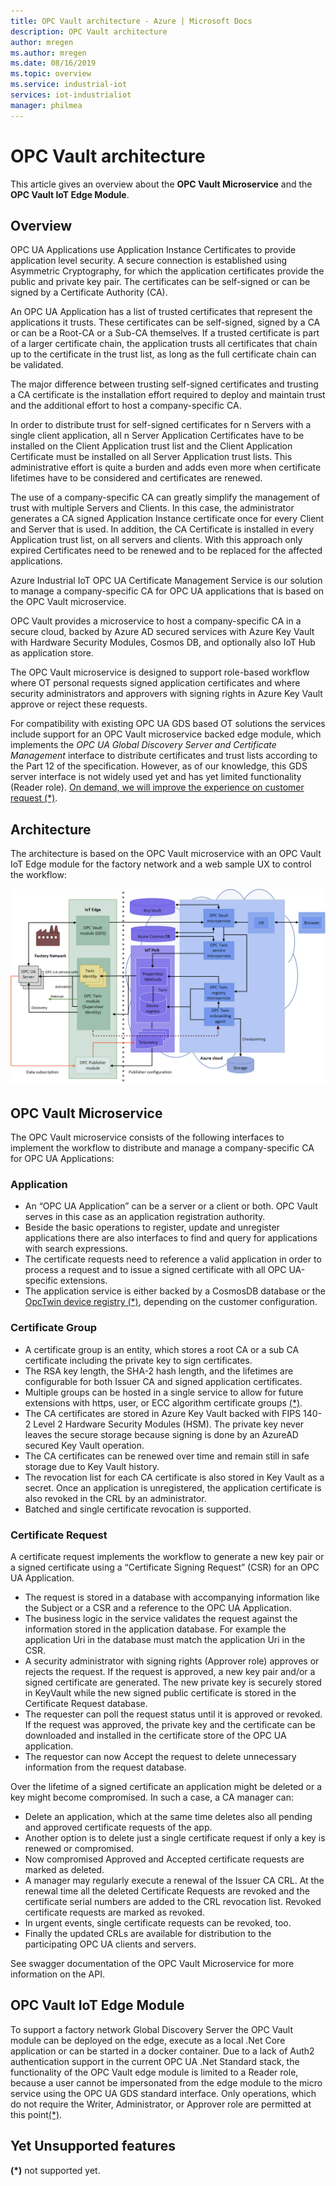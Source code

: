 ```yaml
---
title: OPC Vault architecture - Azure | Microsoft Docs
description: OPC Vault architecture
author: mregen
ms.author: mregen
ms.date: 08/16/2019
ms.topic: overview
ms.service: industrial-iot
services: iot-industrialiot
manager: philmea
---
```


# OPC Vault architecture

This article gives an overview about the **OPC Vault Microservice** and the **OPC Vault IoT Edge Module**.

## Overview

OPC UA Applications use Application Instance Certificates to provide application level security. 
A secure connection is established using Asymmetric Cryptography, for which the application 
certificates provide the public and private key pair. 
The certificates can be self-signed or can be signed by a Certificate Authority (CA).

An OPC UA Application has a list of trusted certificates that represent the applications it trusts. 
These certificates can be self-signed, signed by a CA or can be a Root-CA or a Sub-CA themselves. 
If a trusted certificate is part of a larger certificate chain, the application trusts all certificates that chain up to the certificate in the trust list, as long as the full certificate chain can be validated.

The major difference between trusting self-signed certificates and trusting a CA certificate 
is the installation effort required to deploy and maintain trust and the additional effort 
to host a company-specific CA. 

In order to distribute trust for self-signed certificates for n Servers with a single client 
application, all n Server Application Certificates have to be installed on the Client 
Application trust list and the Client Application Certificate must be installed on all 
Server Application trust lists. This administrative effort is quite a burden and adds 
even more when certificate lifetimes have to be considered and certificates are renewed.

The use of a company-specific CA can greatly simplify the management of trust with 
multiple Servers and Clients. In this case, the administrator generates a CA signed 
Application Instance certificate once for every Client and Server that is used. 
In addition, the CA Certificate is installed in every Application trust list, 
on all servers and clients. With this approach only expired Certificates need to 
be renewed and to be replaced for the affected applications.

Azure Industrial IoT OPC UA Certificate Management Service is our solution to 
manage a company-specific CA for OPC UA applications that is based on the OPC Vault microservice.

OPC Vault provides a microservice to host a company-specific CA in a secure 
cloud, backed by Azure AD secured services with Azure Key Vault with Hardware Security Modules, 
Cosmos DB, and optionally also IoT Hub as application store.

The OPC Vault microservice is designed to support role-based workflow where OT 
personal requests signed application certificates and where security 
administrators and approvers with signing rights in Azure Key Vault 
approve or reject these requests.

For compatibility with existing OPC UA GDS based OT solutions the services include
support for an OPC Vault microservice backed edge module, which implements the 
*OPC UA Global Discovery Server and Certificate Management* interface to distribute certificates and trust lists according to the Part 12 of the specification. 
However, as of our knowledge, this GDS server interface is not widely 
used yet and has yet limited functionality (Reader role). [On demand, we will 
improve the experience on customer request (*)](#Yet-Unsupported-features).

## Architecture

The architecture is based on the OPC Vault microservice with an OPC Vault 
IoT Edge module for the factory network and a web sample UX to control the workflow:

![OPCVault Architecture](media/overview-opc-vault-architecture/opc-vault.png)

## OPC Vault Microservice

The OPC Vault microservice consists of the following interfaces to implement 
the workflow to distribute and manage a company-specific CA for OPC UA Applications:

### Application 
- An “OPC UA Application” can be a server or a client or both. OPC Vault serves in this 
case as an application registration authority. 
- Beside the basic operations to register, 
update and unregister applications there are also interfaces to find and query 
for applications with search expressions. 
- The certificate requests need to reference 
a valid application in order to process a request and to issue a signed certificate 
with all OPC UA-specific extensions. 
- The application service is either backed by a CosmosDB 
database or the [OpcTwin device registry (*)](#Yet-Unsupported-features), depending on the customer configuration.

### Certificate Group
- A certificate group is an entity, which stores a root CA or a sub CA certificate 
including the private key to sign certificates. 
- The RSA key length, the SHA-2 hash length, 
and the lifetimes are configurable for both Issuer CA and signed application certificates. 
- Multiple groups can be hosted in a single service to allow for future extensions with https, 
user, or ECC algorithm certificate groups [(*)](#Yet-Unsupported-features). 
- The CA certificates are stored in Azure Key Vault backed with FIPS 140-2 Level 2 Hardware Security Modules (HSM). 
The private key never leaves the secure storage because signing is done 
by an AzureAD secured Key Vault operation. 
- The CA certificates can be renewed over time and 
remain still in safe storage due to Key Vault history. 
- The revocation list for each CA certificate is also stored in Key Vault as a secret. 
Once an application is unregistered, the application certificate is also revoked in the CRL by an administrator.
- Batched and single certificate revocation is supported.

### Certificate Request
A certificate request implements the workflow to generate a new key pair or a signed certificate using a “Certificate Signing Request” (CSR) for an OPC UA Application. 
- The request is stored in a database with accompanying information like the Subject or a CSR and a reference to the OPC UA Application. 
- The business logic in the service validates the request against the information stored in the application database. 
For example the application Uri in the database must match the application Uri in the CSR.
- A security administrator with signing rights (Approver role) approves or rejects the request. If the request is approved, a new key pair and/or a signed certificate are generated. The new private key is securely stored in KeyVault while the new signed public certificate is stored in the Certificate Request database.
- The requester can poll the request status until it is approved or revoked. If the request was approved, the private key and the certificate can be downloaded and installed in the certificate store of the OPC UA application.
- The requestor can now Accept the request to delete unnecessary information from the request database. 

Over the lifetime of a signed certificate an application might be deleted or a key might become compromised. In such a case, a CA manager can:
- Delete an application, which at the same time deletes also all pending and approved certificate requests of the app. 
- Another option is to delete just a single certificate request if only a key is renewed or compromised.
- Now compromised Approved and Accepted certificate requests are marked as deleted.
- A manager may regularly execute a renewal of the Issuer CA CRL. At the renewal time all the deleted Certificate Requests are revoked and the certificate serial numbers are added to the CRL revocation list. Revoked certificate requests are marked as revoked.
- In urgent events, single certificate requests can be revoked, too.
- Finally the updated CRLs are available for distribution to the participating OPC UA clients and servers.

See swagger documentation of the OPC Vault Microservice for more information on the API.

## OPC Vault IoT Edge Module
To support a factory network Global Discovery Server the OPC Vault module can be deployed on the edge, 
execute as a local .Net Core application or can be started in a docker container. 
Due to a lack of Auth2 authentication support in the current OPC UA .Net Standard stack, 
the functionality of the OPC Vault edge module is limited to a Reader role, because a user cannot be 
impersonated from the edge module to the micro service using the OPC UA GDS standard interface. 
Only operations, which do not require the Writer, Administrator, or Approver role are permitted at this point[(*)](#Yet-Unsupported-features). 

## Yet Unsupported features

**(*)** not supported yet.
